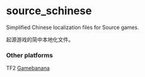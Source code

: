 # source_schinese

Simplified Chinese localization files for Source games.

起源游戏的简中本地化文件。

### Other platforms

TF2 [Gamebanana](https://gamebanana.com/mods/530824)
